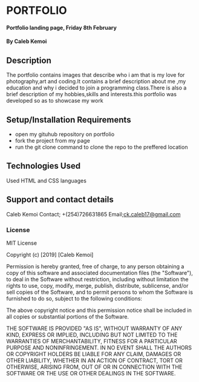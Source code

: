 #  PORTFOLIO
#### Portfolio landing page, Friday 8th February
#### By Caleb Kemoi
## Description
The portfolio contains images that describe who i am that is my love for photography,art and coding.It contains a brief description about me ,my education and why i decided to join a programming class.There is also a brief description of my hobbies,skills and interests.this portfolio was developed so as to showcase my work 
## Setup/Installation Requirements
* open my gituhub repository on portfolio
* fork the project from my page
* run the git clone command to clone the repo to the preffered location
## Technologies Used
Used HTML and CSS languages
## Support and contact details
Caleb Kemoi
Contact; +(254)726631865
Email;ck.caleb17@gmail.com
### License
MIT License

Copyright (c) [2019] [Caleb Kemoi]

Permission is hereby granted, free of charge, to any person obtaining a copy
of this software and associated documentation files (the "Software"), to deal
in the Software without restriction, including without limitation the rights
to use, copy, modify, merge, publish, distribute, sublicense, and/or sell
copies of the Software, and to permit persons to whom the Software is
furnished to do so, subject to the following conditions:

The above copyright notice and this permission notice shall be included in all
copies or substantial portions of the Software.

THE SOFTWARE IS PROVIDED "AS IS", WITHOUT WARRANTY OF ANY KIND, EXPRESS OR
IMPLIED, INCLUDING BUT NOT LIMITED TO THE WARRANTIES OF MERCHANTABILITY,
FITNESS FOR A PARTICULAR PURPOSE AND NONINFRINGEMENT. IN NO EVENT SHALL THE
AUTHORS OR COPYRIGHT HOLDERS BE LIABLE FOR ANY CLAIM, DAMAGES OR OTHER
LIABILITY, WHETHER IN AN ACTION OF CONTRACT, TORT OR OTHERWISE, ARISING FROM,
OUT OF OR IN CONNECTION WITH THE SOFTWARE OR THE USE OR OTHER DEALINGS IN THE
SOFTWARE.
  
